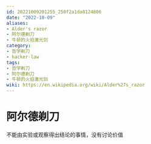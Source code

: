 ```yaml
---
id: 20221009201255_250f2a1da8124806
date: "2022-10-09"
aliases:
- Alder's razor
- 阿尔德剃刀
- 牛顿的火焰激光剑
category:
- 哲学剃刀
- hacker-law
tags:
- 哲学剃刀
- 阿尔德剃刀
- 牛顿的火焰激光剑
wiki: https://en.wikipedia.org/wiki/Alder%27s_razor
---
```


# 阿尔德剃刀

不能由实验或观察得出结论的事情，没有讨论价值
